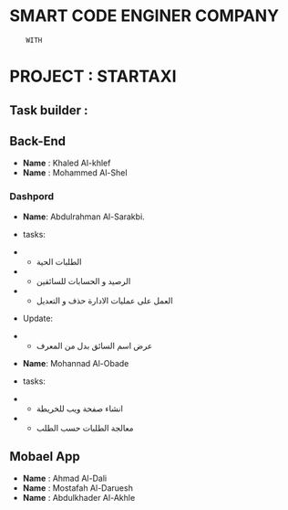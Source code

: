 # SMART CODE ENGINER COMPANY
        WITH
# PROJECT : STARTAXI 
 
## Task builder :

## Back-End
*  **Name** : Khaled Al-khlef
*  **Name** : Mohammed  Al-Shel

### Dashpord 
*  **Name**: Abdulrahman Al-Sarakbi.
*  tasks:
* * الطلبات الحية 
* * الرصيد و الحسابات للسائقين
* * العمل على عمليات الادارة حذف و التعديل 

* Update:
* * عرض اسم السائق بدل من المعرف

*  **Name**: Mohannad Al-Obade
* tasks:
* * انشاء صفحة ويب للخريطة
* * معالجة الطلبات حسب الطلب

## Mobael App
*  **Name** : Ahmad Al-Dali
*  **Name** : Mostafah Al-Daruesh
*  **Name** : Abdulkhader Al-Akhle



